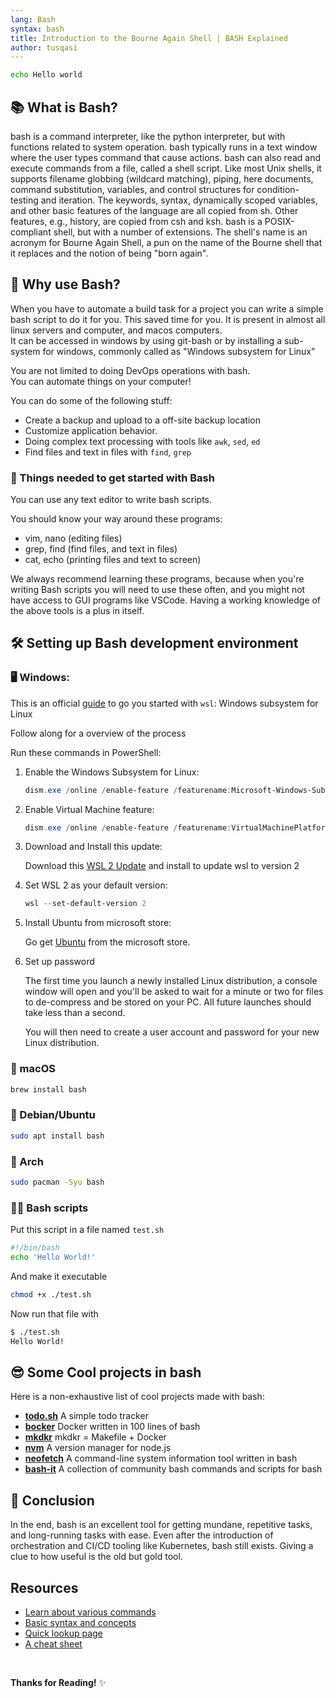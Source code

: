 ```yaml
---
lang: Bash
syntax: bash
title: Introduction to the Bourne Again Shell | BASH Explained
author: tusqasi
---
```


```bash
echo Hello world
```

## 📚 What is Bash?

bash is a command interpreter, like the python interpreter, but with functions
related to system operation. bash typically runs in a text window where the user types command that cause actions. bash can also read and execute commands from a file, called a shell script. Like most Unix shells, it supports filename globbing (wildcard matching), piping, here documents, command substitution, variables, and control structures for condition-testing and iteration. The keywords, syntax, dynamically scoped variables, and other basic features of the language are all copied from sh. Other features, e.g., history, are copied from csh and ksh. bash is a POSIX-compliant shell, but with a number of extensions. The shell's name is an acronym for Bourne Again Shell, a pun on the name of the Bourne shell that it replaces and the notion of being "born again".

## 🤔 Why use Bash?

When you have to automate a build task for a project you can
write a simple bash script to do it for you. This saved time
for you. 
It is present in almost all linux servers and computer, and macos computers.  
It can be accessed in windows by using git-bash or by installing a sub-system for windows, commonly called as "Windows subsystem for Linux"   

You are not limited to doing DevOps operations with bash.\
You can automate things on your computer!

You can do some of the following stuff:

- Create a backup and upload to a off-site backup location 
- Customize application behavior.    
- Doing complex text processing with tools like `awk`, `sed`, `ed` 
- Find files and text in files with `find`, `grep`  
  
### 📝 Things needed to get started with Bash   

You can use any text editor to write bash scripts.    

You should know your way around these programs:

- vim, nano (editing files)  
- grep, find (find files, and text in files)  
- cat, echo (printing files and text to screen)  

We always recommend learning these programs, because when you're writing Bash scripts you will need to use these often, and you might not have access to GUI programs like VSCode. Having a working knowledge of the above tools is a plus in itself.  

## 🛠️ Setting up Bash development environment

### 🖥️ Windows:  
This is an official [guide](https://docs.microsoft.com/en-us/windows/wsl/install-win10) to go you started with `wsl`: Windows subsystem for Linux

Follow along for a overview of the process

Run these commands in PowerShell:

1. Enable the Windows Subsystem for Linux:  

    ```powershell
    dism.exe /online /enable-feature /featurename:Microsoft-Windows-Subsystem-Linux /all /norestart  
    ```

2. Enable Virtual Machine feature:  

    ```powershell
    dism.exe /online /enable-feature /featurename:VirtualMachinePlatform /all /norestart  
    ```

3. Download and Install this update:  

    Download this [WSL 2 Update](https://wslstorestorage.blob.core.windows.net/wslblob/wsl_update_x64.msi) and install to update wsl to version 2

4. Set WSL 2 as your default version:  

    ```powershell
    wsl --set-default-version 2  
    ```

5. Install Ubuntu from microsoft store:  

    Go get [Ubuntu](https://www.microsoft.com/store/apps/9N9TNGVNDL3Q) from the microsoft store.
   

6. Set up password  

    The first time you launch a newly installed Linux distribution, a console window will open and you'll be asked to wait for a minute or two for files to de-compress and be stored on your PC. All future launches should take less than a second.

    You will then need to create a user account and password for your new Linux distribution.

### 🍎 macOS

```sh
brew install bash
```

### 🐧 Debian/Ubuntu

```sh
sudo apt install bash
```

### 🐧 Arch 

```sh
sudo pacman -Syu bash
```
### 🏃‍♂️ Bash scripts  

Put this script in a file named `test.sh`  

```sh
#!/bin/bash
echo 'Hello World!'
```

And make it executable  

```sh
chmod +x ./test.sh
```

Now run that file with

```sh
$ ./test.sh
Hello World!
```

## 😎 Some Cool projects in bash

Here is a non-exhaustive list of cool projects made with bash:

- [**todo.sh**](https://github.com/todotxt/todo.txt-cli)  A simple todo tracker  
- [**bocker**](https://github.com/p8952/bocker)  Docker written in 100 lines of bash  
- [**mkdkr**](https://github.com/rosineygp/mkdkr)  mkdkr = Makefile + Docker  
- [**nvm**](https://github.com/nvm-sh/nvm) A version manager for node.js
- [**neofetch**](https://github.com/dylanaraps/neofetch) A command-line system information tool written in bash
- [**bash-it**](https://github.com/Bash-it/bash-it) A collection of community bash commands and scripts for bash

## 📑 Conclusion  

In the end, bash is an excellent tool for getting mundane, repetitive tasks, and long-running tasks with ease. Even after the introduction of orchestration and CI/CD tooling like Kubernetes, bash still exists. Giving a clue to how useful is the old but gold tool.

## Resources

- [Learn about various commands](https://linuxjourney.com/)
- [Basic syntax and concepts](https://guide.bash.academy/)
- [Quick lookup page](https://learnxinyminutes.com/docs/bash/)
- [A cheat sheet](https://devhints.io/bash)

<br/>

**Thanks for Reading!** ✨

